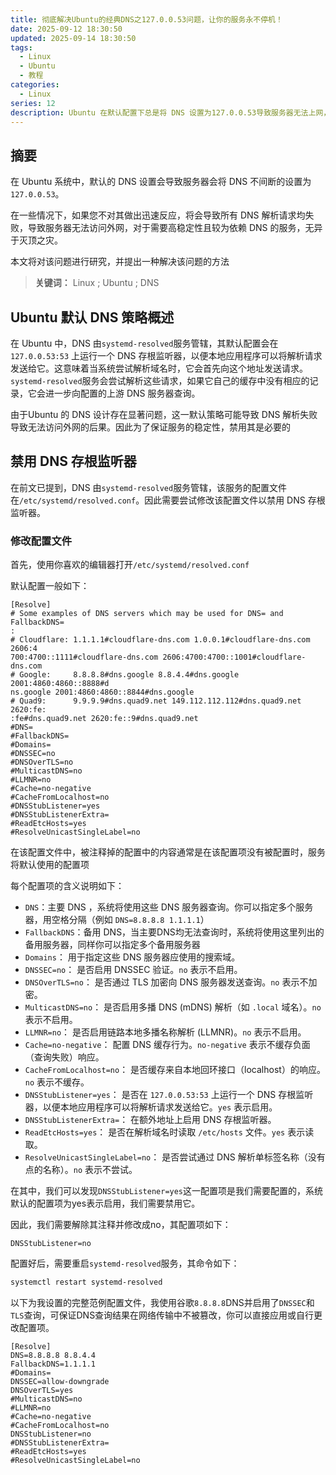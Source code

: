 ```yaml
---
title: 彻底解决Ubuntu的经典DNS之127.0.0.53问题，让你的服务永不停机！
date: 2025-09-12 18:30:50
updated: 2025-09-14 18:30:50
tags:
  - Linux
  - Ubuntu
  - 教程
categories:
  - Linux
series: 12
description: Ubuntu 在默认配置下总是将 DNS 设置为127.0.0.53导致服务器无法上网，为了保证服务的稳定性，解决这个问题应该是必要的。本文将对该问题进行研究并提出一个彻底解决 DNS 变为127.0.0.53的问题的办法，让你的服务稳定运行！
---
```


## 摘要

在 Ubuntu 系统中，默认的 DNS 设置会导致服务器会将 DNS 不间断的设置为`127.0.0.53`。

在一些情况下，如果您不对其做出迅速反应，将会导致所有 DNS 解析请求均失败，导致服务器无法访问外网，对于需要高稳定性且较为依赖 DNS 的服务，无异于灭顶之灾。

本文将对该问题进行研究，并提出一种解决该问题的方法

> **关键词：** Linux ; Ubuntu ; DNS

## Ubuntu 默认 DNS 策略概述

在 Ubuntu 中，DNS 由`systemd-resolved`服务管辖，其默认配置会在 `127.0.0.53:53` 上运行一个 DNS 存根监听器，以便本地应用程序可以将解析请求发送给它。这意味着当系统尝试解析域名时，它会首先向这个地址发送请求。 `systemd-resolved`服务会尝试解析这些请求，如果它自己的缓存中没有相应的记录，它会进一步向配置的上游 DNS 服务器查询。

由于Ubuntu 的 DNS 设计存在显著问题，这一默认策略可能导致 DNS 解析失败导致无法访问外网的后果。因此为了保证服务的稳定性，禁用其是必要的

## 禁用 DNS 存根监听器

在前文已提到，DNS 由`systemd-resolved`服务管辖，该服务的配置文件在`/etc/systemd/resolved.conf`。因此需要尝试修改该配置文件以禁用 DNS 存根监听器。

### 修改配置文件

首先，使用你喜欢的编辑器打开`/etc/systemd/resolved.conf`

默认配置一般如下：
```
[Resolve]
# Some examples of DNS servers which may be used for DNS= and FallbackDNS=
:
# Cloudflare: 1.1.1.1#cloudflare-dns.com 1.0.0.1#cloudflare-dns.com 2606:4
700:4700::1111#cloudflare-dns.com 2606:4700:4700::1001#cloudflare-dns.com
# Google:     8.8.8.8#dns.google 8.8.4.4#dns.google 2001:4860:4860::8888#d
ns.google 2001:4860:4860::8844#dns.google
# Quad9:      9.9.9.9#dns.quad9.net 149.112.112.112#dns.quad9.net 2620:fe:
:fe#dns.quad9.net 2620:fe::9#dns.quad9.net
#DNS=
#FallbackDNS=
#Domains=
#DNSSEC=no
#DNSOverTLS=no
#MulticastDNS=no
#LLMNR=no
#Cache=no-negative
#CacheFromLocalhost=no
#DNSStubListener=yes
#DNSStubListenerExtra=
#ReadEtcHosts=yes
#ResolveUnicastSingleLabel=no
```

在该配置文件中，被注释掉的配置中的内容通常是在该配置项没有被配置时，服务将默认使用的配置项

每个配置项的含义说明如下：

- `DNS`：主要 DNS ，系统将使用这些 DNS 服务器查询。你可以指定多个服务器，用空格分隔（例如 `DNS=8.8.8.8 1.1.1.1`）
- `FallbackDNS`：备用 DNS，当主要DNS均无法查询时，系统将使用这里列出的备用服务器，同样你可以指定多个备用服务器
- `Domains`： 用于指定这些 DNS 服务器应使用的搜索域。
- `DNSSEC=no`： 是否启用 DNSSEC 验证。`no` 表示不启用。
- `DNSOverTLS=no`： 是否通过 TLS 加密向 DNS 服务器发送查询。`no` 表示不加密。
- `MulticastDNS=no`： 是否启用多播 DNS (mDNS) 解析（如 `.local` 域名）。`no` 表示不启用。
- `LLMNR=no`： 是否启用链路本地多播名称解析 (LLMNR)。`no` 表示不启用。
- `Cache=no-negative`： 配置 DNS 缓存行为。`no-negative` 表示不缓存负面（查询失败）响应。
- `CacheFromLocalhost=no`： 是否缓存来自本地回环接口（localhost）的响应。`no` 表示不缓存。
- `DNSStubListener=yes`： 是否在 `127.0.0.53:53` 上运行一个 DNS 存根监听器，以便本地应用程序可以将解析请求发送给它。`yes` 表示启用。
- `DNSStubListenerExtra=`： 在额外地址上启用 DNS 存根监听器。
- `ReadEtcHosts=yes`： 是否在解析域名时读取 `/etc/hosts` 文件。`yes` 表示读取。
- `ResolveUnicastSingleLabel=no`： 是否尝试通过 DNS 解析单标签名称（没有点的名称）。`no` 表示不尝试。

在其中，我们可以发现`DNSStubListener=yes`这一配置项是我们需要配置的，系统默认的配置项为yes表示启用，我们需要禁用它。

因此，我们需要解除其注释并修改成no，其配置项如下：

```
DNSStubListener=no
```

配置好后，需要重启`systemd-resolved`服务，其命令如下：

```bash
systemctl restart systemd-resolved
```

以下为我设置的完整范例配置文件，我使用谷歌`8.8.8.8`DNS并启用了`DNSSEC`和`TLS`查询，可保证DNS查询结果在网络传输中不被篡改，你可以直接应用或自行更改配置项。

```
[Resolve]
DNS=8.8.8.8 8.8.4.4
FallbackDNS=1.1.1.1
#Domains=
DNSSEC=allow-downgrade
DNSOverTLS=yes
#MulticastDNS=no
#LLMNR=no
#Cache=no-negative
#CacheFromLocalhost=no
DNSStubListener=no
#DNSStubListenerExtra=
#ReadEtcHosts=yes
#ResolveUnicastSingleLabel=no
```
